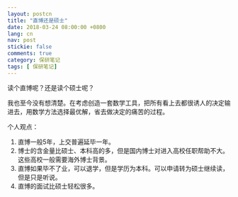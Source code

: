 ```yaml
---
layout: postcn
title: "直博还是硕士"
date: 2018-03-24 08:00:00 +0800
lang: cn
nav: post
stickie: false
comments: true
category: 保研笔记
tags: [ 保研笔记]
---
```


读个直博呢？还是读个硕士呢？
<!-- more -->

我也至今没有想清楚。在考虑创造一套数学工具，把所有看上去都很诱人的决定输进去，用数学方法选择最优解，省去做决定的痛苦的过程。

个人观点：
1. 直博一般5年，上交普遍延毕一年。
2. 博士的含金量比硕士、本科高的多，但是国内博士对进入高校任职帮助不大。这些高校一般需要海外博士背景。
3. 直博如果毕不了业，可以退学，但是学历为本科。可以申请转为硕士继续读，但是只是听说。
4. 直博的面试比硕士轻松很多。